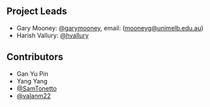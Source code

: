 ## Project Leads

* Gary Mooney: [@garymooney](https://github.com/garymooney), email: (<mooneyg@unimelb.edu.au>)
* Harish Vallury: [@hvallury](https://github.com/hvallury)

## Contributors

* Gan Yu Pin
* Yang Yang
* [@SamTonetto](https://github.com/SamTonetto)
* [@valanm22](https://github.com/valanm22)
